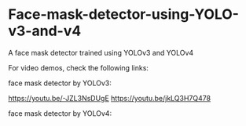 # Face-mask-detector-using-YOLO-v3-and-v4
A face mask detector trained using YOLOv3 and YOLOv4


For video demos, check the following links:

face mask detector by YOLOv3:

https://youtu.be/-JZL3NsDUgE
https://youtu.be/jkLQ3H7Q478

face mask detector by YOLOv4:
